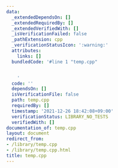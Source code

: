 ```yaml
---
data:
  _extendedDependsOn: []
  _extendedRequiredBy: []
  _extendedVerifiedWith: []
  _isVerificationFailed: false
  _pathExtension: cpp
  _verificationStatusIcon: ':warning:'
  attributes:
    links: []
  bundledCode: '#line 1 "temp.cpp"


    '
  code: ''
  dependsOn: []
  isVerificationFile: false
  path: temp.cpp
  requiredBy: []
  timestamp: '2021-12-26 18:42:08+09:00'
  verificationStatus: LIBRARY_NO_TESTS
  verifiedWith: []
documentation_of: temp.cpp
layout: document
redirect_from:
- /library/temp.cpp
- /library/temp.cpp.html
title: temp.cpp
---
```

